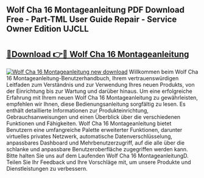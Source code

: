 ## Wolf Cha 16 Montageanleitung PDF Download Free - Part-TML User Guide Repair - Service Owner Edition UJCLL

# <h2><a href="http://df7zz6.blite.top/?on=Wolf+Cha+16+Montageanleitung">🔗Download 👉🔴 Wolf Cha 16 Montageanleitung</a></h2>

[![Wolf Cha 16 Montageanleitung new download](https://i.imgur.com/lujVjoI.png)](http://df7zz6.blite.top/?on=Wolf+Cha+16+Montageanleitung)
Willkommen beim Wolf Cha 16 Montageanleitung-Benutzerhandbuch, Ihrem vertrauenswürdigen Leitfaden zum Verständnis und zur Verwendung Ihres neuen Produkts, von der Einrichtung bis zur Wartung und darüber hinaus. Um eine erfolgreiche Erfahrung mit Ihrem neuen Wolf Cha 16 Montageanleitung zu gewährleisten, empfehlen wir Ihnen, diese Bedienungsanleitung sorgfältig zu lesen. Es enthält detaillierte Informationen zur Produkteinrichtung, Gebrauchsanweisungen und einen Überblick über die verschiedenen Funktionen und Fähigkeiten. Wolf Cha 16 Montageanleitung bietet Benutzern eine umfangreiche Palette erweiterter Funktionen, darunter virtuelles privates Netzwerk, automatische Datenverschlüsselung, anpassbares Dashboard und Mehrbenutzerzugriff, auf die alle über die schlanke und anpassbare Benutzeroberfläche zugegriffen werden kann. Bitte halten Sie uns auf dem Laufenden Wolf Cha 16 MontageanleitungD. Teilen Sie Ihr Feedback und Ihre Vorschläge mit, um unsere Produkte und Dienstleistungen zu verbessern.
